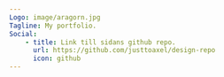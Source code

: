 ```yaml
---
Logo: image/aragorn.jpg
Tagline: My portfolio.
Social:
    - title: Link till sidans github repo.
      url: https://github.com/justtoaxel/design-repo
      icon: github
---
```


